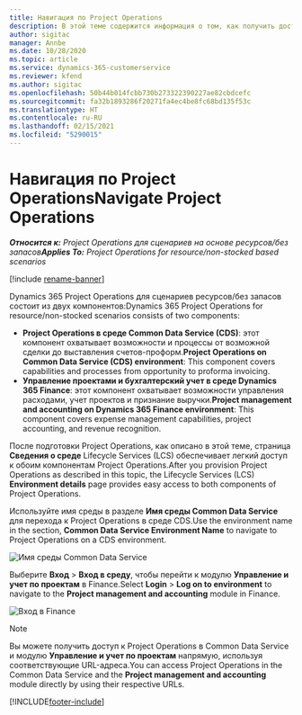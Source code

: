 ```yaml
---
title: Навигация по Project Operations
description: В этой теме содержится информация о том, как получить доступ к Project Operations из Lifecycle Services.
author: sigitac
manager: Annbe
ms.date: 10/28/2020
ms.topic: article
ms.service: dynamics-365-customerservice
ms.reviewer: kfend
ms.author: sigitac
ms.openlocfilehash: 50b44b014fcbb730b273322390227ae82cbdcefc
ms.sourcegitcommit: fa32b1893286f20271fa4ec4be8fc68bd135f53c
ms.translationtype: HT
ms.contentlocale: ru-RU
ms.lasthandoff: 02/15/2021
ms.locfileid: "5290015"
---
```

# <a name="navigate-project-operations"></a><span data-ttu-id="03f5e-103">Навигация по Project Operations</span><span class="sxs-lookup"><span data-stu-id="03f5e-103">Navigate Project Operations</span></span>

<span data-ttu-id="03f5e-104">_**Относится к:** Project Operations для сценариев на основе ресурсов/без запасов_</span><span class="sxs-lookup"><span data-stu-id="03f5e-104">_**Applies To:** Project Operations for resource/non-stocked based scenarios_</span></span>

[!include [rename-banner](~/includes/cc-data-platform-banner.md)]

<span data-ttu-id="03f5e-105">Dynamics 365 Project Operations для сценариев ресурсов/без запасов состоит из двух компонентов:</span><span class="sxs-lookup"><span data-stu-id="03f5e-105">Dynamics 365 Project Operations for resource/non-stocked scenarios consists of two components:</span></span> 

 - <span data-ttu-id="03f5e-106">**Project Operations в среде Common Data Service (CDS)**: этот компонент охватывает возможности и процессы от возможной сделки до выставления счетов-проформ.</span><span class="sxs-lookup"><span data-stu-id="03f5e-106">**Project Operations on Common Data Service (CDS) environment**: This component covers capabilities and processes from opportunity to proforma invoicing.</span></span> 
 - <span data-ttu-id="03f5e-107">**Управление проектами и бухгалтерский учет в среде Dynamics 365 Finance**: этот компонент охватывает возможности управления расходами, учет проектов и признание выручки.</span><span class="sxs-lookup"><span data-stu-id="03f5e-107">**Project management and accounting on Dynamics 365 Finance environment**: This component covers expense management capabilities, project accounting, and revenue recognition.</span></span> 

<span data-ttu-id="03f5e-108">После подготовки Project Operations, как описано в этой теме, страница **Сведения о среде** Lifecycle Services (LCS) обеспечивает легкий доступ к обоим компонентам Project Operations.</span><span class="sxs-lookup"><span data-stu-id="03f5e-108">After you provision Project Operations as described in this topic, the Lifecycle Services (LCS) **Environment details** page provides easy access to both components of Project Operations.</span></span>  

<span data-ttu-id="03f5e-109">Используйте имя среды в разделе **Имя среды Common Data Service** для перехода к Project Operations в среде CDS.</span><span class="sxs-lookup"><span data-stu-id="03f5e-109">Use the environment name in the section, **Common Data Service Environment Name** to navigate to Project Operations on a CDS environment.</span></span> 

  ![Имя среды Common Data Service](./media/environment-name.PNG)

<span data-ttu-id="03f5e-111">Выберите **Вход** > **Вход в среду**, чтобы перейти к модулю **Управление и учет по проектам** в Finance.</span><span class="sxs-lookup"><span data-stu-id="03f5e-111">Select **Login** > **Log on to environment** to navigate to the **Project management and accounting** module in Finance.</span></span>  

   ![Вход в Finance](./media/environment-login.PNG)

> [!NOTE]
> <span data-ttu-id="03f5e-113">Вы можете получить доступ к Project Operations в Common Data Service и модулю **Управление и учет по проектам** напрямую, используя соответствующие URL-адреса.</span><span class="sxs-lookup"><span data-stu-id="03f5e-113">You can access Project Operations in the Common Data Service and the **Project management and accounting** module directly by using their respective URLs.</span></span> 


[!INCLUDE[footer-include](../includes/footer-banner.md)]